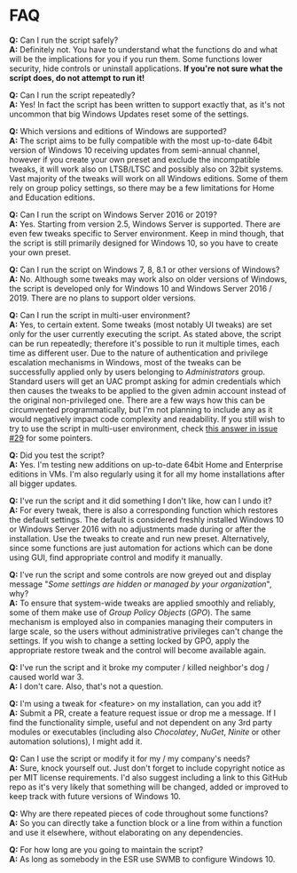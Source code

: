 # FAQ

**Q:** Can I run the script safely?  
**A:** Definitely not. You have to understand what the functions do and what will be the implications for you if you run them.
Some functions lower security, hide controls or uninstall applications. **If you're not sure what the script does, do not attempt to run it!**

**Q:** Can I run the script repeatedly?  
**A:** Yes! In fact the script has been written to support exactly that, as it's not uncommon that big Windows Updates reset some of the settings.

**Q:** Which versions and editions of Windows are supported?  
**A:** The script aims to be fully compatible with the most up-to-date 64bit version of Windows 10 receiving updates from semi-annual channel,
however if you create your own preset and exclude the incompatible tweaks, it will work also on LTSB/LTSC and possibly also on 32bit systems.
Vast majority of the tweaks will work on all Windows editions.
Some of them rely on group policy settings, so there may be a few limitations for Home and Education editions.

**Q:** Can I run the script on Windows Server 2016 or 2019?  
**A:** Yes. Starting from version 2.5, Windows Server is supported.
There are even few tweaks specific to Server environment.
Keep in mind though, that the script is still primarily designed for Windows 10, so you have to create your own preset.

**Q:** Can I run the script on Windows 7, 8, 8.1 or other versions of Windows?  
**A:** No. Although some tweaks may work also on older versions of Windows, the script is developed only for Windows 10 and Windows Server 2016 / 2019.
There are no plans to support older versions.

**Q:** Can I run the script in multi-user environment?  
**A:** Yes, to certain extent. Some tweaks (most notably UI tweaks) are set only for the user currently executing the script.
As stated above, the script can be run repeatedly; therefore it's possible to run it multiple times, each time as different user.
Due to the nature of authentication and privilege escalation mechanisms in Windows,
most of the tweaks can be successfully applied only by users belonging to *Administrators* group.
Standard users will get an UAC prompt asking for admin credentials which then causes the tweaks to be applied to the given admin account
instead of the original non-privileged one.
There are a few ways how this can be circumvented programmatically,
but I'm not planning to include any as it would negatively impact code complexity and readability.
If you still wish to try to use the script in multi-user environment,
check [this answer in issue #29](https://github.com/Disassembler0/Win10-Initial-Setup-Script/issues/29#issuecomment-333040591) for some pointers.

**Q:** Did you test the script?  
**A:** Yes. I'm testing new additions on up-to-date 64bit Home and Enterprise editions in VMs.
I'm also regularly using it for all my home installations after all bigger updates.

**Q:** I've run the script and it did something I don't like, how can I undo it?  
**A:** For every tweak, there is also a corresponding function which restores the default settings.
The default is considered freshly installed Windows 10 or Windows Server 2016 with no adjustments made during or after the installation.
Use the tweaks to create and run new preset.
Alternatively, since some functions are just automation for actions which can be done using GUI, find appropriate control and modify it manually.

**Q:** I've run the script and some controls are now greyed out and display message "*Some settings are hidden or managed by your organization*", why?  
**A:** To ensure that system-wide tweaks are applied smoothly and reliably, some of them make use of *Group Policy Objects* (*GPO*).
The same mechanism is employed also in companies managing their computers in large scale, so the users without administrative privileges can't change the settings.
If you wish to change a setting locked by GPO, apply the appropriate restore tweak and the control will become available again.

**Q:** I've run the script and it broke my computer / killed neighbor's dog / caused world war 3.  
**A:** I don't care. Also, that's not a question.

**Q:** I'm using a tweak for &lt;feature&gt; on my installation, can you add it?  
**A:** Submit a PR, create a feature request issue or drop me a message.
If I find the functionality simple, useful and not dependent on any 3rd party modules or executables (including also *Chocolatey*,
*NuGet*, *Ninite* or other automation solutions), I might add it.

**Q:** Can I use the script or modify it for my / my company's needs?  
**A:** Sure, knock yourself out. Just don't forget to include copyright notice as per MIT license requirements.
I'd also suggest including a link to this GitHub repo as it's very likely that something will be changed,
added or improved to keep track with future versions of Windows 10.

**Q:** Why are there repeated pieces of code throughout some functions?  
**A:** So you can directly take a function block or a line from within a function and use it elsewhere, without elaborating on any dependencies.

**Q:** For how long are you going to maintain the script?  
**A:** As long as somebody in the ESR use SWMB to configure Windows 10.
